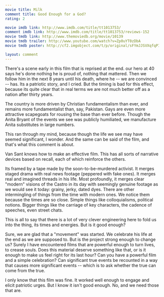```yaml
---
movie title: Milk
comment title: Good Enough for a God?
rating: 2

movie imdb link: http://www.imdb.com/title/tt1013753/
comment imdb link: http://www.imdb.com/title/tt1013753/reviews-152
movie tmdb link: http://www.themoviedb.org/movie/10139
movie tmdb trailer: http://www.youtube.com/watch?v=Zp0uYT0zDbA
movie tmdb poster: http://cf2.imgobject.com/t/p/original/sFYmJJSVXqfqPI79tx4UG4IR5Jb.jpg

layout: comment
---
```


There's a scene early in this film that is reprised at the end. our hero at 40 says he's done nothing he is proud of, nothing that mattered. Then we follow him in the next 8 years until his death, where he -- we are convinced -- has. Its a patriotic story, and I cried. But the timing is bad for this effect, because its quite clear that in real terms we are not much better off as a nation after thirty years.

The country is more driven by Christian fundamentalism than ever, and remains more fundamentalist than, say, Pakistan. Gays are even more attractive scapegoats for rousing the base than ever before. Though the Anita Bryant of the events we see was publicly humiliated, we manufacture Anita substitutes in large numbers.

This ran through my mind, because though the life we see may have seemed significant, I wonder. And the same can be said of the film, and that's what this comment is about.

Van Sant knows how to make an effective film. This has all sorts of narrative devices based on recall, each of which reinforce the others.

Its framed by a tape made by the soon-to-be-murdered activist. It merges staged drama with real news footage (peppered with fake ones). It merges real and imagined threads in his life. Most profoundly, it merges clear "modern" visions of the Castro in its day with seemingly genuine footage as we would see it today: grainy, jerky, dated dyes. There are other intermingling of things from the time with modern ones. We notice them because the times are so close. Simple things like colloquialisms, political notions. Bigger things like the carriage of key characters, the cadence of speeches, even street chats.

This is all to say that there is a lot of very clever engineering here to fold us into the thing, its times and energies. But is it good enough?

Sure, we are glad that a "movement" was started. We celebrate his life at the end as we are supposed to. But is the project strong enough to change us? Surely I have encountered films that are powerful enough to turn lives, to crease souls. Does this material deserve something like that, or is it enough to make us feel right for its last hour? Can you have a powerful film and a simple celebration? Can significant true events be recounted in a way that causes more significant events -- which is to ask whether the true can come from the true.

I only know that this film was fine. It worked well enough to engage and elicit patriotic urges. But I know it isn't good enough. No, and we need those that are.